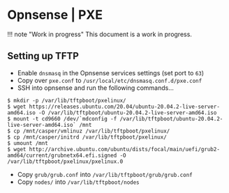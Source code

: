 # Opnsense | PXE

!!! note "Work in progress"
    This document is a work in progress.

## Setting up TFTP

- Enable `dnsmasq` in the Opnsense services settings (set port to `63`)
- Copy over `pxe.conf` to `/usr/local/etc/dnsmasq.conf.d/pxe.conf`
- SSH into opnsense and run the following commands...

```console
$ mkdir -p /var/lib/tftpboot/pxelinux/
$ wget https://releases.ubuntu.com/20.04/ubuntu-20.04.2-live-server-amd64.iso -O /var/lib/tftpboot/ubuntu-20.04.2-live-server-amd64.iso
$ mount -t cd9660 /dev/`mdconfig -f /var/lib/tftpboot/ubuntu-20.04.2-live-server-amd64.iso` /mnt
$ cp /mnt/casper/vmlinuz /var/lib/tftpboot/pxelinux/
$ cp /mnt/casper/initrd /var/lib/tftpboot/pxelinux/
$ umount /mnt
$ wget http://archive.ubuntu.com/ubuntu/dists/focal/main/uefi/grub2-amd64/current/grubnetx64.efi.signed -O /var/lib/tftpboot/pxelinux/pxelinux.0
```

- Copy `grub/grub.conf` into `/var/lib/tftpboot/grub/grub.conf`
- Copy `nodes/` into `/var/lib/tftpboot/nodes`
